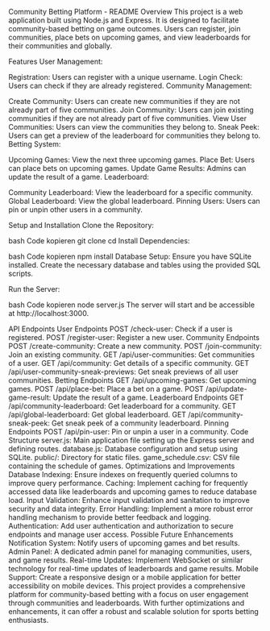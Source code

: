 Community Betting Platform - README
Overview
This project is a web application built using Node.js and Express. It is designed to facilitate community-based betting on game outcomes. Users can register, join communities, place bets on upcoming games, and view leaderboards for their communities and globally.

Features
User Management:

Registration: Users can register with a unique username.
Login Check: Users can check if they are already registered.
Community Management:

Create Community: Users can create new communities if they are not already part of five communities.
Join Community: Users can join existing communities if they are not already part of five communities.
View User Communities: Users can view the communities they belong to.
Sneak Peek: Users can get a preview of the leaderboard for communities they belong to.
Betting System:

Upcoming Games: View the next three upcoming games.
Place Bet: Users can place bets on upcoming games.
Update Game Results: Admins can update the result of a game.
Leaderboard:

Community Leaderboard: View the leaderboard for a specific community.
Global Leaderboard: View the global leaderboard.
Pinning Users: Users can pin or unpin other users in a community.

Setup and Installation
Clone the Repository:

bash
Code kopieren
git clone <repository-url>
cd <repository-directory>
Install Dependencies:

bash
Code kopieren
npm install
Database Setup:
Ensure you have SQLite installed. Create the necessary database and tables using the provided SQL scripts.

Run the Server:

bash
Code kopieren
node server.js
The server will start and be accessible at http://localhost:3000.

API Endpoints
User Endpoints
POST /check-user: Check if a user is registered.
POST /register-user: Register a new user.
Community Endpoints
POST /create-community: Create a new community.
POST /join-community: Join an existing community.
GET /api/user-communities: Get communities of a user.
GET /api/community: Get details of a specific community.
GET /api/user-community-sneak-previews: Get sneak previews of all user communities.
Betting Endpoints
GET /api/upcoming-games: Get upcoming games.
POST /api/place-bet: Place a bet on a game.
POST /api/update-game-result: Update the result of a game.
Leaderboard Endpoints
GET /api/community-leaderboard: Get leaderboard for a community.
GET /api/global-leaderboard: Get global leaderboard.
GET /api/community-sneak-peek: Get sneak peek of a community leaderboard.
Pinning Endpoints
POST /api/pin-user: Pin or unpin a user in a community.
Code Structure
server.js: Main application file setting up the Express server and defining routes.
database.js: Database configuration and setup using SQLite.
public/: Directory for static files.
game_schedule.csv: CSV file containing the schedule of games.
Optimizations and Improvements
Database Indexing: Ensure indexes on frequently queried columns to improve query performance.
Caching: Implement caching for frequently accessed data like leaderboards and upcoming games to reduce database load.
Input Validation: Enhance input validation and sanitation to improve security and data integrity.
Error Handling: Implement a more robust error handling mechanism to provide better feedback and logging.
Authentication: Add user authentication and authorization to secure endpoints and manage user access.
Possible Future Enhancements
Notification System: Notify users of upcoming games and bet results.
Admin Panel: A dedicated admin panel for managing communities, users, and game results.
Real-time Updates: Implement WebSocket or similar technology for real-time updates of leaderboards and game results.
Mobile Support: Create a responsive design or a mobile application for better accessibility on mobile devices.
This project provides a comprehensive platform for community-based betting with a focus on user engagement through communities and leaderboards. With further optimizations and enhancements, it can offer a robust and scalable solution for sports betting enthusiasts.






